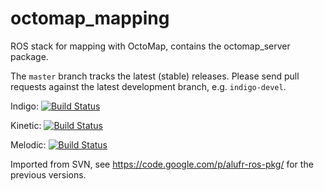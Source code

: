 octomap_mapping
===============

ROS stack for mapping with OctoMap, contains the octomap_server package.

The `master` branch tracks the latest (stable) releases. Please send pull requests against the latest development branch, e.g. `indigo-devel`.

Indigo: [![Build Status](https://travis-ci.org/OctoMap/octomap_mapping.svg?branch=indigo-devel)](https://travis-ci.org/OctoMap/octomap_mapping)

Kinetic: [![Build Status](https://travis-ci.org/OctoMap/octomap_mapping.svg?branch=kinetic-devel)](https://travis-ci.org/OctoMap/octomap_mapping)

Melodic: [![Build Status](https://travis-ci.org/OctoMap/octomap_mapping.svg?branch=melodic-devel)](https://travis-ci.org/OctoMap/octomap_mapping)

Imported from SVN, see https://code.google.com/p/alufr-ros-pkg/ for the previous versions.
